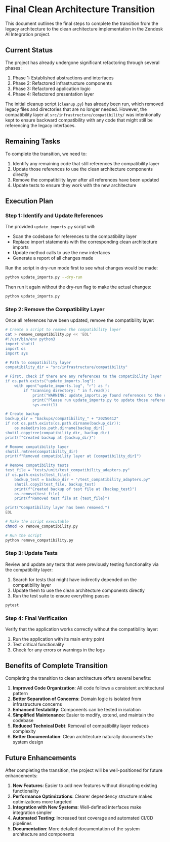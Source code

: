 # Final Clean Architecture Transition

This document outlines the final steps to complete the transition from the legacy architecture to the clean architecture implementation in the Zendesk AI Integration project.

## Current Status

The project has already undergone significant refactoring through several phases:

1. Phase 1: Established abstractions and interfaces
2. Phase 2: Refactored infrastructure components
3. Phase 3: Refactored application logic
4. Phase 4: Refactored presentation layer

The initial cleanup script (`cleanup.py`) has already been run, which removed legacy files and directories that are no longer needed. However, the compatibility layer at `src/infrastructure/compatibility/` was intentionally kept to ensure backward compatibility with any code that might still be referencing the legacy interfaces.

## Remaining Tasks

To complete the transition, we need to:

1. Identify any remaining code that still references the compatibility layer
2. Update those references to use the clean architecture components directly
3. Remove the compatibility layer after all references have been updated
4. Update tests to ensure they work with the new architecture

## Execution Plan

### Step 1: Identify and Update References

The provided `update_imports.py` script will:

- Scan the codebase for references to the compatibility layer
- Replace import statements with the corresponding clean architecture imports
- Update method calls to use the new interfaces
- Generate a report of all changes made

Run the script in dry-run mode first to see what changes would be made:

```bash
python update_imports.py --dry-run
```

Then run it again without the dry-run flag to make the actual changes:

```bash
python update_imports.py
```

### Step 2: Remove the Compatibility Layer

Once all references have been updated, remove the compatibility layer:

```bash
# Create a script to remove the compatibility layer
cat > remove_compatibility.py << 'EOL'
#!/usr/bin/env python3
import shutil
import os
import sys

# Path to compatibility layer
compatibility_dir = "src/infrastructure/compatibility"

# First, check if there are any references to the compatibility layer
if os.path.exists("update_imports.log"):
    with open("update_imports.log", "r") as f:
        if "Scanning directory: " in f.read():
            print("WARNING: update_imports.py found references to the compatibility layer.")
            print("Please run update_imports.py to update those references first.")
            sys.exit(1)

# Create backup
backup_dir = "backups/compatibility_" + "20250412"
if not os.path.exists(os.path.dirname(backup_dir)):
    os.makedirs(os.path.dirname(backup_dir))
shutil.copytree(compatibility_dir, backup_dir)
print(f"Created backup at {backup_dir}")

# Remove compatibility layer
shutil.rmtree(compatibility_dir)
print(f"Removed compatibility layer at {compatibility_dir}")

# Remove compatibility tests
test_file = "tests/unit/test_compatibility_adapters.py"
if os.path.exists(test_file):
    backup_test = backup_dir + "/test_compatibility_adapters.py"
    shutil.copy2(test_file, backup_test)
    print(f"Created backup of test file at {backup_test}")
    os.remove(test_file)
    print(f"Removed test file at {test_file}")

print("Compatibility layer has been removed.")
EOL

# Make the script executable
chmod +x remove_compatibility.py

# Run the script
python remove_compatibility.py
```

### Step 3: Update Tests

Review and update any tests that were previously testing functionality via the compatibility layer:

1. Search for tests that might have indirectly depended on the compatibility layer
2. Update them to use the clean architecture components directly
3. Run the test suite to ensure everything passes

```bash
pytest
```

### Step 4: Final Verification

Verify that the application works correctly without the compatibility layer:

1. Run the application with its main entry point
2. Test critical functionality
3. Check for any errors or warnings in the logs

## Benefits of Complete Transition

Completing the transition to clean architecture offers several benefits:

1. **Improved Code Organization**: All code follows a consistent architectural pattern
2. **Better Separation of Concerns**: Domain logic is isolated from infrastructure concerns
3. **Enhanced Testability**: Components can be tested in isolation
4. **Simplified Maintenance**: Easier to modify, extend, and maintain the codebase
5. **Reduced Technical Debt**: Removal of compatibility layer reduces complexity
6. **Better Documentation**: Clean architecture naturally documents the system design

## Future Enhancements

After completing the transition, the project will be well-positioned for future enhancements:

1. **New Features**: Easier to add new features without disrupting existing functionality
2. **Performance Optimizations**: Clearer dependency structure makes optimizations more targeted
3. **Integration with New Systems**: Well-defined interfaces make integration simpler
4. **Automated Testing**: Increased test coverage and automated CI/CD pipelines
5. **Documentation**: More detailed documentation of the system architecture and components
